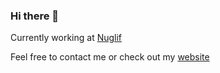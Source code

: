 ### Hi there 👋
Currently working at [Nuglif](https://nuglif.com/)

Feel free to contact me or check out my [website](https://antoinegagnon.fr)
